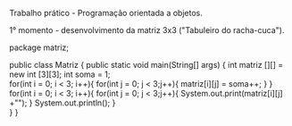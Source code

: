 Trabalho prático - Programação orientada a objetos.

1° momento - desenvolvimento da matriz 3x3 ("Tabuleiro do racha-cuca").

package matriz;

public class Matriz {
   public static void main(String[] args) {
      int matriz [][] = new int [3][3];
      int soma = 1;        
        for(int i = 0; i < 3; i++){
            for(int j = 0; j < 3;j++){
                matriz[i][j] = soma++;
            }
        }
        for(int i = 0; i < 3; i++){
            for(int j = 0; j < 3;j++){
               System.out.print(matriz[i][j] +"");
        }
         System.out.println();
        }   
    }
 }

